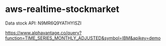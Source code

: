 # aws-realtime-stockmarket

Data stock API: N9MR6Q9YATHYISZI

https://www.alphavantage.co/query?function=TIME_SERIES_MONTHLY_ADJUSTED&symbol=IBM&apikey=demo
